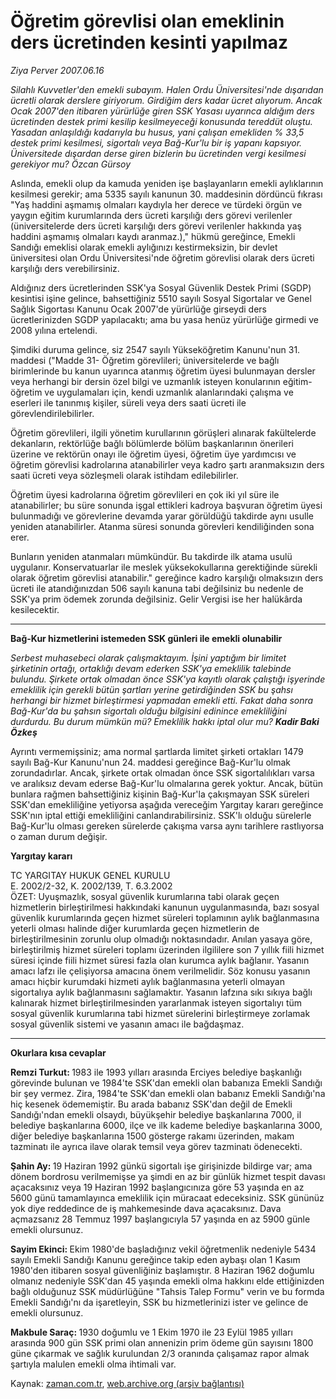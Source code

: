 # Öğretim görevlisi olan emeklinin ders ücretinden kesinti yapılmaz

*Ziya Perver 2007.06.16*

<tr><td class="metin" colspan="2" style="padding-top: 20px; padding-left: 5px; padding-right: 10px;"><i>Silahlı Kuvvetler'den emekli subayım. Halen Ordu Üniversitesi'nde dışarıdan ücretli olarak derslere giriyorum. Girdiğim ders kadar ücret alıyorum. Ancak Ocak 2007'den itibaren yürürlüğe giren SSK Yasası uyarınca aldığım ders ücretinden destek primi kesilip kesilmeyeceği konusunda tereddüt oluştu. Yasadan anlaşıldığı kadarıyla bu husus, yani çalışan emekliden % 33,5 destek primi kesilmesi, sigortalı veya Bağ-Kur'lu bir iş yapanı kapsıyor. Üniversitede dışardan derse giren bizlerin bu ücretinden vergi kesilmesi gerekiyor mu? Özcan Gürsoy</i></td></tr><tr><td class="metin" colspan="2" style="padding-top: 20px; padding-left: 5px; padding-right: 10px;"><p>Aslında, emekli olup da kamuda yeniden işe başlayanların emekli aylıklarının kesilmesi gerekir; ama 5335 sayılı kanunun 30. maddesinin dördüncü fıkrası "Yaş haddini aşmamış olmaları kaydıyla her derece ve türdeki örgün ve yaygın eğitim kurumlarında ders ücreti karşılığı ders görevi verilenler (üniversitelerde ders ücreti karşılığı ders görevi verilenler hakkında yaş haddini aşmamış olmaları kaydı aranmaz.)," hükmü gereğince, Emekli Sandığı emeklisi olarak emekli aylığınızı kestirmeksizin, bir devlet üniversitesi olan Ordu Üniversitesi'nde öğretim görevlisi olarak ders ücreti karşılığı ders verebilirsiniz.
<p>Aldığınız ders ücretlerinden SSK'ya Sosyal Güvenlik Destek Primi (SGDP) kesintisi işine gelince, bahsettiğiniz 5510 sayılı Sosyal Sigortalar ve Genel Sağlık Sigortası Kanunu Ocak 2007'de yürürlüğe girseydi ders ücretlerinizden SGDP yapılacaktı; ama bu yasa henüz yürürlüğe girmedi ve 2008 yılına ertelendi.
<p>Şimdiki duruma gelince, siz 2547 sayılı Yükseköğretim Kanunu'nun 31. maddesi ("Madde 31- Öğretim görevlileri; üniversitelerde ve bağlı birimlerinde bu kanun uyarınca atanmış öğretim üyesi bulunmayan dersler veya herhangi bir dersin özel bilgi ve uzmanlık isteyen konularının eğitim-öğretim ve uygulamaları için, kendi uzmanlık alanlarındaki çalışma ve eserleri ile tanınmış kişiler, süreli veya ders saati ücreti ile görevlendirilebilirler.
<p>Öğretim görevlileri, ilgili yönetim kurullarının görüşleri alınarak fakültelerde dekanların, rektörlüğe bağlı bölümlerde bölüm başkanlarının önerileri üzerine ve rektörün onayı ile öğretim üyesi, öğretim üye yardımcısı ve öğretim görevlisi kadrolarına atanabilirler veya kadro şartı aranmaksızın ders saati ücreti veya sözleşmeli olarak istihdam edilebilirler.
<p>Öğretim üyesi kadrolarına öğretim görevlileri en çok iki yıl süre ile atanabilirler; bu süre sonunda işgal ettikleri kadroya başvuran öğretim üyesi bulunmadığı ve görevlerine devamda yarar görüldüğü takdirde aynı usulle yeniden atanabilirler. Atanma süresi sonunda görevleri kendiliğinden sona erer.
<p>Bunların yeniden atanmaları mümkündür. Bu takdirde ilk atama usulü uygulanır. Konservatuarlar ile meslek yüksekokullarına gerektiğinde sürekli olarak öğretim görevlisi atanabilir." gereğince kadro karşılığı olmaksızın ders ücreti ile atandığınızdan 506 sayılı kanuna tabi değilsiniz bu nedenle de SSK'ya prim ödemek zorunda değilsiniz. Gelir Vergisi ise her halükârda kesilecektir.
<hr/>
<p><b>Bağ-Kur hizmetlerini istemeden SSK günleri ile emekli olunabilir
</b>
<p><i>Serbest muhasebeci olarak çalışmaktayım. İşini yaptığım bir limitet şirketinin ortağı, ortaklığı devam ederken SSK'ya emeklilik talebinde bulundu. Şirkete ortak olmadan önce SSK'ya kayıtlı olarak çalıştığı işyerinde emeklilik için gerekli bütün şartları yerine getirdiğinden SSK bu şahsı herhangi bir hizmet birleştirmesi yapmadan emekli etti. Fakat daha sonra Bağ-Kur'da bu şahsın sigortalı olduğu bilgisini edinince emekliliğini durdurdu. Bu durum mümkün mü? Emeklilik hakkı iptal olur mu? 
<b>Kadir Baki Özkeş </b></i>
<p> Ayrıntı vermemişsiniz; ama normal şartlarda limitet şirketi ortakları 1479 sayılı Bağ-Kur Kanunu'nun 24. maddesi gereğince Bağ-Kur'lu olmak zorundadırlar. Ancak, şirkete ortak olmadan önce SSK sigortalılıkları varsa ve aralıksız devam ederse Bağ-Kur'lu olmalarına gerek yoktur. Ancak, bütün bunlara rağmen bahsettiğiniz kişinin Bağ-Kur'la çakışmayan SSK süreleri SSK'dan emekliliğine yetiyorsa aşağıda vereceğim Yargıtay kararı gereğince SSK'nın iptal ettiği emekliliğini canlandırabilirsiniz. SSK'lı olduğu sürelerle Bağ-Kur'lu olması gereken sürelerde çakışma varsa aynı tarihlere rastlıyorsa o zaman durum değişir.
<p><b>Yargıtay kararı
</b>
<p>TC YARGITAY HUKUK GENEL KURULU
<br/>
E. 2002/2-32, K. 2002/139, T. 6.3.2002
<br/>
ÖZET: Uyuşmazlık, sosyal güvenlik kurumlarına tabi olarak geçen hizmetlerin birleştirilmesi hakkındaki kanunun uygulanmasında, bazı sosyal güvenlik kurumlarında geçen hizmet süreleri toplamının aylık bağlanmasına yeterli olması halinde diğer kurumlarda geçen hizmetlerin de birleştirilmesinin zorunlu olup olmadığı noktasındadır. Anılan yasaya göre, birleştirilmiş hizmet süreleri toplamı üzerinden ilgililere son 7 yıllık fiili hizmet süresi içinde fiili hizmet süresi fazla olan kurumca aylık bağlanır. Yasanın amacı lafzı ile çelişiyorsa amacına önem verilmelidir. Söz konusu yasanın amacı hiçbir kurumdaki hizmeti aylık bağlanmasına yeterli olmayan sigortalıya aylık bağlanmasını sağlamaktır. Yasanın lafzına sıkı sıkıya bağlı kalınarak hizmet birleştirilmesinden yararlanmak isteyen sigortalıyı tüm sosyal güvenlik kurumlarına tabi hizmet sürelerini birleştirmeye zorlamak sosyal güvenlik sistemi ve yasanın amacı ile bağdaşmaz.
<hr/>
<p><b>Okurlara kısa cevaplar
</b>
<p><b>Remzi Turkut: </b>1983 ile 1993 yılları arasında Erciyes belediye başkanlığı görevinde bulunan ve 1984'te SSK'dan emekli olan babanıza Emekli Sandığı bir şey vermez. Zira, 1984'te SSK'dan emekli olan babanız Emekli Sandığı'na hiç kesenek ödememiştir. Bu arada babanız SSK'dan değil de Emekli Sandığı'ndan emekli olsaydı, büyükşehir belediye başkanlarına 7000, il belediye başkanlarına 6000, ilçe ve ilk kademe belediye başkanlarına 3000, diğer belediye başkanlarına 1500 gösterge rakamı üzerinden, makam tazminatı ile ayrıca ilave olarak temsil veya görev tazminatı ödenecekti.
<p><b>Şahin Ay: </b>19 Haziran 1992 günkü sigortalı işe girişinizde bildirge var; ama dönem bordrosu verilmemişse ya şimdi en az bir günlük hizmet tespit davası açacaksınız veya 19 Haziran 1992 başlangıcınıza göre 53 yaşında en az 5600 günü tamamlayınca emeklilik için müracaat edeceksiniz. SSK gününüz yok diye reddedince de iş mahkemesinde dava açacaksınız. Dava açmazsanız 28 Temmuz 1997 başlangıcıyla 57 yaşında en az 5900 günle emekli olursunuz.
<p><b>Sayim Ekinci: </b>Ekim 1980'de başladığınız vekil öğretmenlik nedeniyle 5434 sayılı Emekli Sandığı Kanunu gereğince takip eden aybaşı olan 1 Kasım 1980'den itibaren sosyal güvenliğiniz başlamıştır. 8 Haziran 1962 doğumlu olmanız nedeniyle SSK'dan 45 yaşında emekli olma hakkını elde ettiğinizden bağlı olduğunuz SSK müdürlüğüne "Tahsis Talep Formu" verin ve bu formda Emekli Sandığı'nı da işaretleyin, SSK bu hizmetlerinizi ister ve gelince de emekli olursunuz.
<p><b>Makbule Saraç: </b>1930 doğumlu ve 1 Ekim 1970 ile 23 Eylül 1985 yılları arasında 900 gün SSK primi olan annenizin prim ödeme gün sayısını 1800 güne çıkarmak ve sağlık kurulundan 2/3 oranında çalışamaz rapor almak şartıyla malulen emekli olma ihtimali var.<br/></p></p></p></p></p></p></p></p></p></p></p></p></p></p></p></p></td></tr>

Kaynak: [zaman.com.tr](http://zaman.com.tr/yazar.do?yazino=552252), [web.archive.org (arşiv bağlantısı)](http://web.archive.org/web/20080603061239/http://www.zaman.com.tr:80/yazar.do?yazino=552252)
